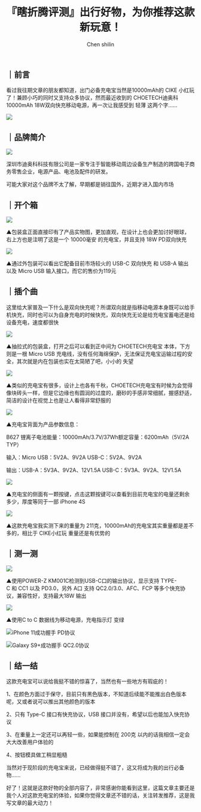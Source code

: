 ﻿---
layout: '../../layouts/MarkdownPost.astro'
title: '『瞎折腾评测』出行好物，为你推荐这款新玩意！'
pubDate: 2020-05-20
description: '然而最近收到的 CHOETECH迪奥科10000mAh 18W双向快充移动电源，再一次让我感受到轻薄这两个字……'
author: 'Chen shilin'
cover:
    url: 'https://p.ipic.vip/gnv5ic.jpg'
    square: 'https://p.ipic.vip/gnv5ic.jpg'
    alt: 'cover'
tags: ["移动电源", "测评", "Apple","原创"]
theme: 'light'
featured: false
---


## ｜前言

看过我往期文章的朋友都知道，出门必备充电宝当然是10000mAh的 CIKE 小红玩了！兼顾小巧的同时又支持众多协议，然而最近收到的 CHOETECH迪奥科10000mAh 18W双向快充移动电源，再一次让我感受到 轻薄 这两个字……
 
![](https://zaaap-1254235226.cos.ap-guangzhou.myqcloud.com/long_pic/2020/05/27/20200527110356990.jpg?size=1920x1080&imageMogr2/format/jpeg/quality/60)

## ｜品牌简介

![](https://zaaap-1254235226.cos.ap-guangzhou.myqcloud.com/long_pic/2020/05/27/20200527110356880.jpg?size=1920x1080&imageMogr2/format/jpeg/quality/60)

深圳市迪奥科科技有限公司是一家专注于智能移动周边设备生产制造的跨国电子商务零售企业，电源产品、电池及配件的研发。

可能大家对这个品牌不太了解，早期都是销往国外，近期才进入国内市场

## ｜开个箱

![](https://zaaap-1254235226.cos.ap-guangzhou.myqcloud.com/long_pic/2020/05/27/20200527110356774.jpg?size=1920x1080&imageMogr2/format/jpeg/quality/60)

▲包装盒正面直接印有了产品实物图，更加直观，在设计上也会更加讨好眼球，右上方也是注明了这是一个 10000毫安 的充电宝，并且支持 18W PD双向快充

![](https://zaaap-1254235226.cos.ap-guangzhou.myqcloud.com/long_pic/2020/05/27/20200527110356293.jpg?size=1920x1080&imageMogr2/format/jpeg/quality/60)

▲通过外包装可以看出它配备目前市场较火的 USB-C 双向快充 和 USB-A 输出 以及 Micro USB 输入接口，而它的售价为119元

## ｜插个曲

这里给大家普及一下什么是双向快充呢？所谓双向就是指移动电源本身既可以给手机快充，同时也可以为自身充电的时候快充，双向快充无论是给充电宝蓄电还是给设备充电，速度都很快

![](https://zaaap-1254235226.cos.ap-guangzhou.myqcloud.com/long_pic/2020/05/27/20200527110356526.jpg?size=1920x1080&imageMogr2/format/jpeg/quality/60)

▲抽拉式的包装盒，打开之后可以看到正中间为 CHOETECH充电宝 本体，下方则是一根 Micro USB 充电线，没有任何海绵保护，无法保证充电宝运输过程的安全，其次就是内在包装也实在太简陋了吧，小小的 失望

![](https://zaaap-1254235226.cos.ap-guangzhou.myqcloud.com/long_pic/2020/05/27/20200527110356333.jpg?size=1920x1080&imageMogr2/format/jpeg/quality/60)

▲类似的充电宝有很多，设计上也各有千秋，CHOETECH充电宝有时候为会觉得像块砖头一样，但是它边缘也有圆润的过度的，磨砂的手感非常细腻，握感舒适，简洁的设计在视觉上也是让人看得非常舒服的

![](https://zaaap-1254235226.cos.ap-guangzhou.myqcloud.com/long_pic/2020/05/27/20200527110356733.jpg?size=1920x1080&imageMogr2/format/jpeg/quality/60)

▲充电宝背面为产品参数信息：

B627 锂离子电池能量：10000mAh/3.7V/37Wh额定容量：6200mAh（5V/2A TYP）

输入：Micro USB：5V2A、9V2A USB-C：5V2A、9V2A

输出：USB-A：5V3A、9V2A、12V1.5A USB-C：5V3A、9V2A、12V1.5A

![](https://zaaap-1254235226.cos.ap-guangzhou.myqcloud.com/long_pic/2020/05/27/2020052711035689.jpg?size=1920x1080&imageMogr2/format/jpeg/quality/60)

▲充电宝的侧面有一颗按键，点击这颗按键可以查看到目前充电宝的电量还剩余多少，厚度等同于一部 iPhone 4S

![](https://zaaap-1254235226.cos.ap-guangzhou.myqcloud.com/long_pic/2020/05/27/20200527110356860.jpg?size=3840x1080&imageMogr2/format/jpeg/quality/60)

▲这款充电宝我实测下来的重量为 211克，10000mAh的充电宝其实重量都是差不多的，相比于 CIKE小红玩 重量还是有优势的

## ｜测一测

![](https://zaaap-1254235226.cos.ap-guangzhou.myqcloud.com/long_pic/2020/05/27/20200527110356875.jpg?size=1920x1080&imageMogr2/format/jpeg/quality/60)

▲使用POWER-Z KM001C检测到USB-C口的输出协议，显示支持 TYPE-C 和 CC1 以及 PD3.0，另外 A口 支持 QC2.0/3.0、AFC、FCP 等多个快充协议，兼容性好，支持最大18W 输出

![](https://zaaap-1254235226.cos.ap-guangzhou.myqcloud.com/long_pic/2020/05/27/20200527110356939.jpg?size=1920x1080&imageMogr2/format/jpeg/quality/60)

▲使用C to C 数据线为移动电源，充电指示灯 变绿

![ iPhone 11成功握手 PD协议](https://zaaap-1254235226.cos.ap-guangzhou.myqcloud.com/long_pic/2020/05/27/20200527110356449.jpg?size=1920x1080&imageMogr2/format/jpeg/quality/60)

![ Galaxy S9+成功握手 QC2.0协议](https://zaaap-1254235226.cos.ap-guangzhou.myqcloud.com/long_pic/2020/05/27/20200527110356785.jpg?size=1920x1080&imageMogr2/format/jpeg/quality/60)

## ｜结一结

这款充电宝可以说给我挺不错的惊喜了，当然也有一些地方有瑕疵的！

1、在颜色方面过于保守，目前只有黑色版本，不知道后续能不能推出白色版本呢，又或者说可以推出其他颜色的版本

2、只有 Type-C 接口有快充协议，USB 接口并没有，希望以后也能加入快充协议

3、在重量上一定还可以再轻一些，如果能控制在 200克 以内的话我相信一定会大大改善用户体验的

4、按钮模具做工稍显粗糙

当然对于现阶段的充电宝来说，已经做得挺不错了，这又将成为我的出行必备物……

好了！这就是这款好物的全部内容了，非常感谢你能看到这里，这篇文章主要还是我个人对这款充电宝的体验，如果你觉得文章还不错的话，关注转发推荐，这是我写文章的最大动力！

